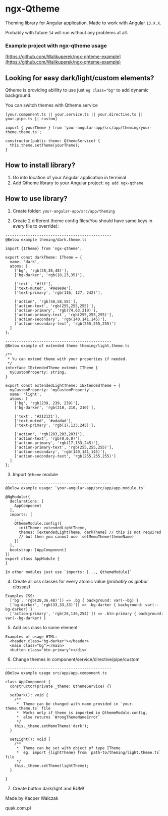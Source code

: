 # ngx-Qtheme
Theming library for Angular application. Made to work with Angular `13.X.X`.

Probably with future `14` will run without any problems at all.

### Example project with ngx-qtheme usage
[https://github.com/Walikuperek/ngx-qhteme-example](https://github.com/Walikuperek/ngx-qhteme-example)

## Looking for easy dark/light/custom elements?
Qtheme is providing abillity to use just ```eg class="bg"``` to add dynamic background.

You can switch themes with Qtheme.service
```
[your.component.ts || your.service.ts || your.directive.ts || your.pipe.ts || custom]

import { yourTheme } from 'your-angular-app/src/app/theming/your-theme.theme.ts';

constructor(public theme: QthemeService) {
  this.theme.setTheme(yourTheme);
}
```

## How to install library?
1. Go into location of your Angular application in terminal
2. Add Qtheme library to your Angular project: ```ng add ngx-qtheme```


## How to use library?
1. Create folder: `your-angular-app/src/app/theming`

2. Create 2 different theme config files(You should have same keys in every file to override): 
```
-----------------------------------------------
@Below example theming/dark.theme.ts

import {ITheme} from 'ngx-qtheme';

export const darkTheme: ITheme = {
  name: 'dark',
  atoms: [
    ['bg', 'rgb(28,36,48)'],
    ['bg-darker', 'rgb(18,23,35)'],

    ['text', '#fff'],
    ['text-muted', '#9e9e9e'],
    ['text-primary', 'rgb(116, 127, 242)'],

    ['action', 'rgb(58,58,58)'],
    ['action-text', 'rgb(255,255,255)'],
    ['action-primary', 'rgb(74,63,219)'],
    ['action-primary-text', 'rgb(255,255,255)'],
    ['action-secondary', 'rgb(140,141,145)'],
    ['action-secondary-text', 'rgb(255,255,255)']
  ]
};
```
```
-----------------------------------------------
@Below example of extended theme theming/light.theme.ts

/**
 * Yu can extend theme with your properties if needed.
 */
interface IExtendedTheme extends ITheme {
  myCustomProperty: string;
}

export const extendedLightTheme: IExtendedTheme = {
  myCustomProperty: 'myCustomProperty',
  name: 'light',
  atoms: [
    ['bg', 'rgb(239, 239, 239)'],
    ['bg-darker', 'rgb(210, 210, 210)'],

    ['text', '#212121'],
    ['text-muted', '#adadad'],
    ['text-primary', 'rgb(17,133,245)'],

    ['action', 'rgb(203,203,203)'],
    ['action-text', 'rgb(0,0,0)'],
    ['action-primary', 'rgb(17,133,245)'],
    ['action-primary-text', 'rgb(255,255,255)'],
    ['action-secondary', 'rgb(140,141,145)'],
    ['action-secondary-text', 'rgb(255,255,255)']
  ]
};
```

3. Import `Qtheme` module

```
-----------------------------------------------
@Below example usage: `your-angular-app/src/app/app.module.ts`

@NgModule({
  declarations: [
    AppComponent
  ],
  imports: [
    ...,
    QthemeModule.config({
      initTheme: extendedLightTheme,
      themes: [extendedLightTheme, darkTheme] // this is not required 
      // but then you cannot use `setMemoTheme(themeName)`
    })
  ],
  bootstrap: [AppComponent]
})
export class AppModule {
}

In other modules just use `imports: [..., QthemeModule]`
```

4. Create all css classes for every atomic value
*(probably as global classes)* 
```
Examples CSS:
  ['bg', 'rgb(28,36,48)']) => .bg { background: var(--bg) }
  ['bg-darker', 'rgb(33,33,33)']) => .bg-darker { background: var(--bg-darker) }
  ['action-primary', 'rgb(28,136,254)']) => .btn-primary { background: var(--bg-darker) }
```

5. Add css class to some element
```
Examples of usage HTML:
  <header class="bg-darker"></header>
  <main class="bg"></main>
  <button class="btn-primary"></div>
```

6. Change themes in component/service/directive/pipe/custom
```
-----------------------------------------------
@Below example usage src/app/app.component.ts

class AppComponent {
  constructor(private _theme: QthemeService) {}

  setDark(): void {
    /**
     *  Theme can be changed with name provided in `your-theme.theme.ts` file
     *  Works only if theme is imported in QthemeModule.config,
     *  else returns `WrongThemeNameError`
     */
    this._theme.setMemoTheme('dark');
  }

  setLight(): void {
    /**
     *  Theme can be set with object of type ITheme
     *  eg. import {lightTheme} from `path-to/theming/light.theme.ts` file
     */
    this._theme.setTheme(lightTheme);
  }

}
```

7. Create button dark/light and BUM!

Made by Kacper Walczak

quak.com.pl
